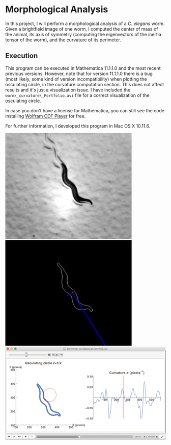 # Morphological Analysis

In this project, I will perform a morphological analysis of a _C. elegans_ worm. 
Given a brightfield image of one worm, I computed the center of mass
of the animal, its axis of symmetry (computing the eigenvectors of the inertia
tensor of the worm), and the curvature of its perimeter.

## Execution

This program can be executed in Mathematica 11.1.1.0 and the most recent previous versions.
However, note that for version 11.1.1.0 there is a bug (most likely, some kind of version
 incompatibility) when plotting the osculating circle, in the curvature computation section. This does not
affect results and it's just a visualization issue. I have included the `worm\_curvature\_Portfolio.avi` 
file for a correct visualization of the osculating circle.

In case you don't have a license for Mathematica, you can still see the code installing [Wolfram 
CDF Player](https://www.wolfram.com/cdf-player/) for free.

For further information, I developed this program in Mac OS X 10.11.6. 

![worminputImage](https://github.com/mdies/morphological-analysis/blob/master/worm_curvature_Portfolio_inputImage.png)
![wormsymmetryaxis](https://github.com/mdies/morphological-analysis/blob/master/worm_symmetry_axis.png)
![wormosccircle](https://github.com/mdies/morphological-analysis/blob/master/screenShotOsculatingCircle.png)
